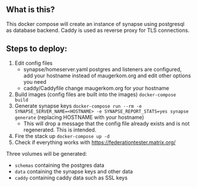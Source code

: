 What is this?
-------------

This docker compose will create an instance of synapse using postgresql as database backend. Caddy is used as reverse proxy for TLS connections.

Steps to deploy:
----------------

1. Edit config files
    - synapse/homeserver.yaml
      postgres and listeners are configured, add your hostname instead of maugerkom.org and edit other options you need
    - caddy/Caddyfile
      change maugerkom.org for your hostname
2. Build images (config files are built into the images) `docker-compose build`
3. Generate synapse keys `docker-compose run --rm -e SYNAPSE_SERVER_NAME=<HOSTNAME> -e SYNAPSE_REPORT_STATS=yes synapse generate` (replacing HOSTNAME with your hostname)
    - This will drop a message that the config file already exists and is not regenerated. This is intended.
4. Fire the stack up `docker-compose up -d`
5. Check if everything works with https://federationtester.matrix.org/

Three volumes will be generated:
* `schemas` containing the postgres data
* `data` containing the synapse keys and other data
* `caddy` containing caddy data such as SSL keys
